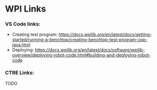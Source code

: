 # WPI Links

### VS Code links:
* Creating test program: https://docs.wpilib.org/en/latest/docs/getting-started/running-a-benchtop/creating-benchtop-test-program-cpp-java.html
* Deploying: https://docs.wpilib.org/en/latest/docs/software/wpilib-overview/deploying-robot-code.html#building-and-deploying-robot-code

### CTRE Links:
TODO
